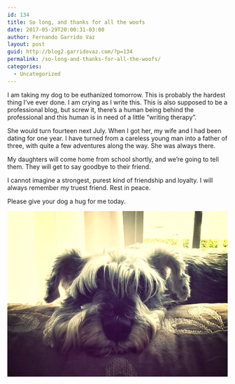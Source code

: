 ```yaml
---
id: 134
title: So long, and thanks for all the woofs
date: 2017-05-29T20:00:31-03:00
author: Fernando Garrido Vaz
layout: post
guid: http://blog2.garridovaz.com/?p=134
permalink: /so-long-and-thanks-for-all-the-woofs/
categories:
  - Uncategorized
---
```

I am taking my dog to be euthanized tomorrow. This is probably the hardest thing I&#8217;ve ever done. I am crying as I write this. This is also supposed to be a professional blog, but screw it, there&#8217;s a human being behind the professional and this human is in need of a little &#8220;writing therapy&#8221;.

She would turn fourteen next July. When I got her, my wife and I had been dating for one year. I have turned from a careless young man into a father of three, with quite a few adventures along the way. She was always there.

My daughters will come home from school shortly, and we&#8217;re going to tell them. They will get to say goodbye to their friend.

I cannot imagine a strongest, purest kind of friendship and loyalty. I will always remember my truest friend. Rest in peace.

Please give your dog a hug for me today.

![Lua](/assets/uploads/2017/07/lua.JPG)
